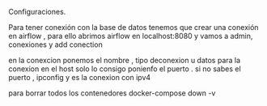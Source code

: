 Configuraciones.

Para tener conexión con la base de datos tenemos que crear una conexión en airflow , para ello abrimos airflow en localhost:8080 y vamos a admin, conexiones y add conection

en la conexcion ponemos el nombre , tipo deconexion u datos para la conexion
en el host solo lo consigo ponienfo el puerto . si no sabes el puerto , ipconfig y es la conexion con ipv4


para borrar todos los contenedores 
docker-compose down -v